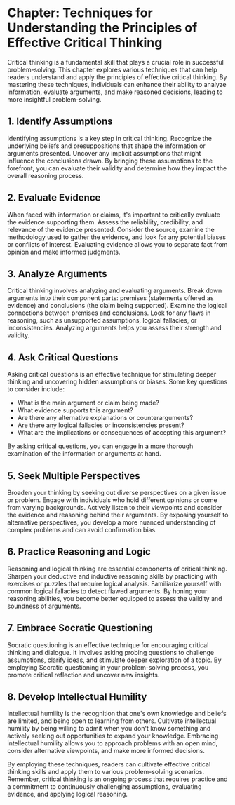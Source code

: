 Chapter: Techniques for Understanding the Principles of Effective Critical Thinking
===================================================================================

Critical thinking is a fundamental skill that plays a crucial role in successful problem-solving. This chapter explores various techniques that can help readers understand and apply the principles of effective critical thinking. By mastering these techniques, individuals can enhance their ability to analyze information, evaluate arguments, and make reasoned decisions, leading to more insightful problem-solving.

**1. Identify Assumptions**
---------------------------

Identifying assumptions is a key step in critical thinking. Recognize the underlying beliefs and presuppositions that shape the information or arguments presented. Uncover any implicit assumptions that might influence the conclusions drawn. By bringing these assumptions to the forefront, you can evaluate their validity and determine how they impact the overall reasoning process.

**2. Evaluate Evidence**
------------------------

When faced with information or claims, it's important to critically evaluate the evidence supporting them. Assess the reliability, credibility, and relevance of the evidence presented. Consider the source, examine the methodology used to gather the evidence, and look for any potential biases or conflicts of interest. Evaluating evidence allows you to separate fact from opinion and make informed judgments.

**3. Analyze Arguments**
------------------------

Critical thinking involves analyzing and evaluating arguments. Break down arguments into their component parts: premises (statements offered as evidence) and conclusions (the claim being supported). Examine the logical connections between premises and conclusions. Look for any flaws in reasoning, such as unsupported assumptions, logical fallacies, or inconsistencies. Analyzing arguments helps you assess their strength and validity.

**4. Ask Critical Questions**
-----------------------------

Asking critical questions is an effective technique for stimulating deeper thinking and uncovering hidden assumptions or biases. Some key questions to consider include:

* What is the main argument or claim being made?
* What evidence supports this argument?
* Are there any alternative explanations or counterarguments?
* Are there any logical fallacies or inconsistencies present?
* What are the implications or consequences of accepting this argument?

By asking critical questions, you can engage in a more thorough examination of the information or arguments at hand.

**5. Seek Multiple Perspectives**
---------------------------------

Broaden your thinking by seeking out diverse perspectives on a given issue or problem. Engage with individuals who hold different opinions or come from varying backgrounds. Actively listen to their viewpoints and consider the evidence and reasoning behind their arguments. By exposing yourself to alternative perspectives, you develop a more nuanced understanding of complex problems and can avoid confirmation bias.

**6. Practice Reasoning and Logic**
-----------------------------------

Reasoning and logical thinking are essential components of critical thinking. Sharpen your deductive and inductive reasoning skills by practicing with exercises or puzzles that require logical analysis. Familiarize yourself with common logical fallacies to detect flawed arguments. By honing your reasoning abilities, you become better equipped to assess the validity and soundness of arguments.

**7. Embrace Socratic Questioning**
-----------------------------------

Socratic questioning is an effective technique for encouraging critical thinking and dialogue. It involves asking probing questions to challenge assumptions, clarify ideas, and stimulate deeper exploration of a topic. By employing Socratic questioning in your problem-solving process, you promote critical reflection and uncover new insights.

**8. Develop Intellectual Humility**
------------------------------------

Intellectual humility is the recognition that one's own knowledge and beliefs are limited, and being open to learning from others. Cultivate intellectual humility by being willing to admit when you don't know something and actively seeking out opportunities to expand your knowledge. Embracing intellectual humility allows you to approach problems with an open mind, consider alternative viewpoints, and make more informed decisions.

By employing these techniques, readers can cultivate effective critical thinking skills and apply them to various problem-solving scenarios. Remember, critical thinking is an ongoing process that requires practice and a commitment to continuously challenging assumptions, evaluating evidence, and applying logical reasoning.
